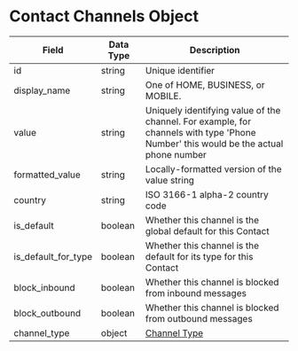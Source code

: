 # Contact Channels Object

Field | Data Type | Description
--- | --- | ---
id | string | Unique identifier
display_name | string | One of HOME, BUSINESS, or MOBILE.
value | string | Uniquely identifying value of the channel. For example, for channels with type 'Phone Number' this would be the actual phone number
formatted_value | string | Locally-formatted version of the value string
country | string | ISO 3166-1 alpha-2 country code
is_default | boolean | Whether this channel is the global default for this Contact
is_default_for_type | boolean | Whether this channel is the default for its type for this Contact
block_inbound | boolean | Whether this channel is blocked from inbound messages
block_outbound | boolean | Whether this channel is blocked from outbound messages
channel_type | object | [Channel Type]

[Channel Type]: /channel_types/README.md

